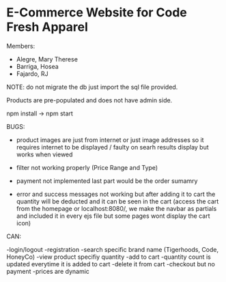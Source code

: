 # E-Commerce Website for Code Fresh Apparel


Members:

- Alegre, Mary Therese
- Barriga, Hosea
- Fajardo, RJ

NOTE: do not migrate the db just import the sql file provided. 

Products are pre-populated and does not have admin side.

npm install -> npm start


BUGS:
- product images are just from internet or just image addresses so it requires internet to be displayed / faulty on searh results display but works when viewed

- filter not working properly (Price Range and Type)

- payment not implemented last part would be the order sumamry 

- error and success messages not working but after adding it to cart the quantity will be deducted and it can be seen in the cart 
(access the cart from the homepage or localhost:8080/, we make the 
navbar as partials and included it in every ejs file but some pages wont display the cart icon)




CAN: 

-login/logout
-registration
-search specific brand name (Tigerhoods, Code, HoneyCo)
-view product specifiy quantity 
-add to cart
-quantity count is updated everytime it is added to cart
-delete it from cart
-checkout but no payment
-prices are dynamic
